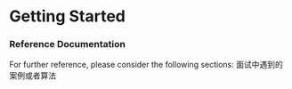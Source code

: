 # Getting Started

### Reference Documentation
For further reference, please consider the following sections:
面试中遇到的案例或者算法